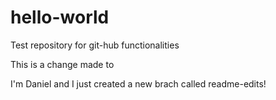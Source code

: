 # hello-world
Test repository for git-hub functionalities

This is a change made to 

I'm Daniel and I just created a new brach called readme-edits!
